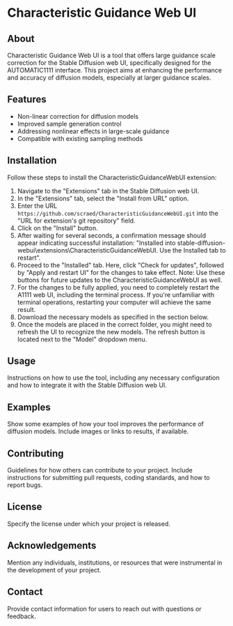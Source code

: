 # Characteristic Guidance Web UI

## About
Characteristic Guidance Web UI is a tool that offers large guidance scale correction for the Stable Diffusion web UI, specifically designed for the AUTOMATIC1111 interface. This project aims at enhancing the performance and accuracy of diffusion models, especially at larger guidance scales.

## Features
- Non-linear correction for diffusion models
- Improved sample generation control
- Addressing nonlinear effects in large-scale guidance
- Compatible with existing sampling methods

## Installation
Follow these steps to install the CharacteristicGuidanceWebUI extension:

1. Navigate to the "Extensions" tab in the Stable Diffusion web UI.
2. In the "Extensions" tab, select the "Install from URL" option.
3. Enter the URL `https://github.com/scraed/CharacteristicGuidanceWebUI.git` into the "URL for extension's git repository" field.
4. Click on the "Install" button.
5. After waiting for several seconds, a confirmation message should appear indicating successful installation: "Installed into stable-diffusion-webui\extensions\CharacteristicGuidanceWebUI. Use the Installed tab to restart".
6. Proceed to the "Installed" tab. Here, click "Check for updates", followed by "Apply and restart UI" for the changes to take effect. Note: Use these buttons for future updates to the CharacteristicGuidanceWebUI as well.
7. For the changes to be fully applied, you need to completely restart the A1111 web UI, including the terminal process. If you're unfamiliar with terminal operations, restarting your computer will achieve the same result.
8. Download the necessary models as specified in the section below.
9. Once the models are placed in the correct folder, you might need to refresh the UI to recognize the new models. The refresh button is located next to the "Model" dropdown menu.


## Usage
Instructions on how to use the tool, including any necessary configuration and how to integrate it with the Stable Diffusion web UI.

## Examples
Show some examples of how your tool improves the performance of diffusion models. Include images or links to results, if available.

## Contributing
Guidelines for how others can contribute to your project. Include instructions for submitting pull requests, coding standards, and how to report bugs.

## License
Specify the license under which your project is released.

## Acknowledgements
Mention any individuals, institutions, or resources that were instrumental in the development of your project.

## Contact
Provide contact information for users to reach out with questions or feedback.

